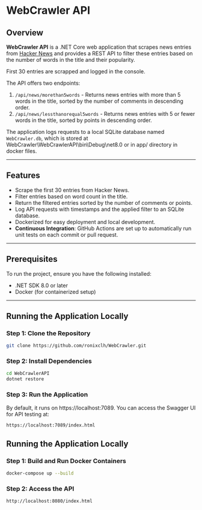 ﻿# WebCrawler API

## Overview

**WebCrawler API** is a .NET Core web application that scrapes news entries from [Hacker News](https://news.ycombinator.com/) and provides a REST API to filter these entries based on the number of words in the title and their popularity. 

First 30 entries are scrapped and logged in the console.

The API offers two endpoints:

1. `/api/news/morethan5words` - Returns news entries with more than 5 words in the title, sorted by the number of comments in descending order.
2. `/api/news/lessthanorequal5words` - Returns news entries with 5 or fewer words in the title, sorted by points in descending order.

The application logs requests to a local SQLite database named `WebCrawler.db`, which is stored at WebCrawler\WebCrawlerAPI\bin\Debug\net8.0 or in app/ directory in docker files. 

---

## Features

- Scrape the first 30 entries from Hacker News.
- Filter entries based on word count in the title.
- Return the filtered entries sorted by the number of comments or points.
- Log API requests with timestamps and the applied filter to an SQLite database.
- Dockerized for easy deployment and local development.
- **Continuous Integration**: GitHub Actions are set up to automatically run unit tests on each commit or pull request.

---

## Prerequisites

To run the project, ensure you have the following installed:

- .NET SDK 8.0 or later
- Docker (for containerized setup)

---

## Running the Application Locally

### Step 1: Clone the Repository

````bash
git clone https://github.com/ronixclh/WebCrawler.git
````

### Step 2: Install Dependencies

````bash
cd WebCrawlerAPI
dotnet restore
````

### Step 3: Run the Application

By default, it runs on https://localhost:7089. You can access the Swagger UI for API testing at:

````bash
https://localhost:7089/index.html
````

## Running the Application Locally

### Step 1: Build and Run Docker Containers

````bash
docker-compose up --build
````

### Step 2: Access the API

````bash
http://localhost:8080/index.html
````



